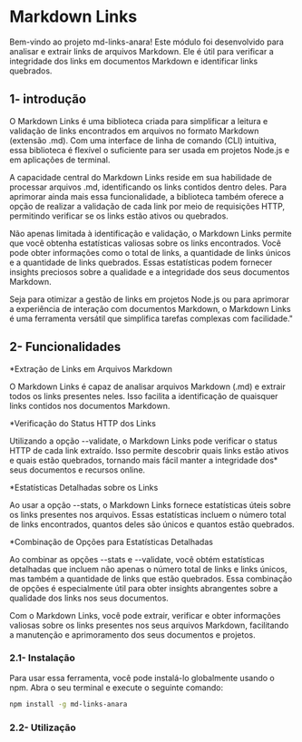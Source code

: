 # Markdown Links
Bem-vindo ao projeto md-links-anara! Este módulo foi  desenvolvido para analisar e extrair links de arquivos Markdown. Ele é útil para verificar a integridade dos links em documentos Markdown e identificar links quebrados.


## 1- introdução

O Markdown Links é uma  biblioteca criada para simplificar a leitura e validação de links encontrados em arquivos no formato Markdown (extensão .md). Com uma interface de linha de comando (CLI) intuitiva, essa biblioteca é flexível o suficiente para ser usada em projetos Node.js e em aplicações de terminal.

A capacidade central do Markdown Links reside em sua habilidade de processar arquivos .md, identificando os links contidos dentro deles. Para aprimorar ainda mais essa funcionalidade, a biblioteca também oferece a opção de realizar a validação de cada link por meio de requisições HTTP, permitindo verificar se os links estão ativos ou quebrados.

Não apenas limitada à identificação e validação, o Markdown Links permite que você obtenha estatísticas valiosas sobre os links encontrados. Você pode obter informações como o total de links, a quantidade de links únicos e a quantidade de links quebrados. Essas estatísticas podem fornecer insights preciosos sobre a qualidade e a integridade dos seus documentos Markdown.

Seja para otimizar a gestão de links em projetos Node.js ou para aprimorar a experiência de interação com documentos Markdown, o Markdown Links é uma ferramenta versátil que simplifica tarefas complexas com facilidade."

## 2- Funcionalidades 
*Extração de Links em Arquivos Markdown

O Markdown Links é capaz de analisar arquivos Markdown (.md) e extrair todos os links presentes neles. Isso facilita a identificação de quaisquer links contidos nos documentos Markdown.

*Verificação do Status HTTP dos Links

Utilizando a opção --validate, o Markdown Links pode verificar o status HTTP de cada link extraído. Isso permite descobrir quais links estão ativos e quais estão quebrados, tornando mais fácil manter a integridade dos* seus documentos e recursos online.

*Estatísticas Detalhadas sobre os Links

Ao usar a opção --stats, o Markdown Links fornece estatísticas úteis sobre os links presentes nos arquivos. Essas estatísticas incluem o número total de links encontrados, quantos deles são únicos e quantos estão quebrados.

*Combinação de Opções para Estatísticas Detalhadas

Ao combinar as opções --stats e --validate, você obtém estatísticas detalhadas que incluem não apenas o número total de links e links únicos, mas também a quantidade de links que estão quebrados. Essa combinação de opções é especialmente útil para obter insights abrangentes sobre a qualidade dos links nos seus documentos.

Com o Markdown Links, você pode extrair, verificar e obter informações valiosas sobre os links presentes nos seus arquivos Markdown, facilitando a manutenção e aprimoramento dos seus documentos e projetos.

### 2.1- Instalação

Para usar essa ferramenta, você pode instalá-lo globalmente usando o npm. Abra o seu terminal e execute o seguinte comando:

```sh
npm install -g md-links-anara
```

### 2.2- Utilização


